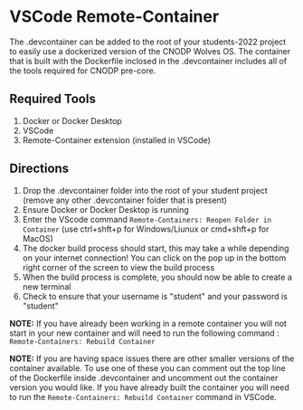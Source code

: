 # VSCode Remote-Container

The .devcontainer can be added to the root of your students-2022 project to easily use a dockerized version of the CNODP Wolves OS. The container that is built with the Dockerfile inclosed in the .devcontainer includes all of the tools required for CNODP pre-core. 

## Required Tools

1. Docker or Docker Desktop
2. VSCode
3. Remote-Container extension (installed in VSCode)

## Directions

1. Drop the .devcontainer folder into the root of your student project (remove any other .devcontainer folder that is present)
2. Ensure Docker or Docker Desktop is running
3. Enter the VScode command `Remote-Containers: Reopen Folder in Container` (use ctrl+shft+p for Windows/Liunux or cmd+shft+p for MacOS)
4. The docker build process should start, this may take a while depending on your internet connection! You can click on the pop up in the bottom right corner of the screen to view the build process
5. When the build process is complete, you should now be able to create a new terminal
6. Check to ensure that your username is "student" and your password is "student"

**NOTE:** If you have already been working in a remote container you will not start in your new container and will need to run the following command : `Remote-Containers: Rebuild Container`

**NOTE:** If you are having space issues there are other smaller versions of the container available. To use one of these you can comment out the top line of the Dockerfile inside .devcontainer and uncomment out the container version you would like. If you have already built the container you will need to run the `Remote-Containers: Rebuild Container` command in VSCode.